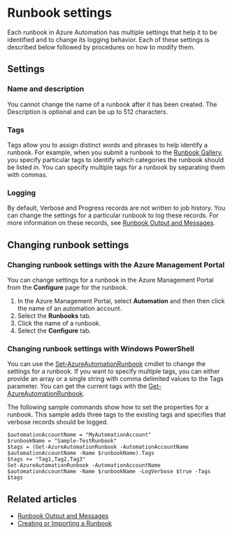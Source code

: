 <properties 
   pageTitle="Runbook settings"
   description="Describes the configuration settings for a runbook in Azure Automation and how to change them using both the Azure Management Portal and Windows PowerShell."
   services="automation"
   documentationCenter=""
   authors="bwren"
   manager="stevenka"
   editor="tysonn" />
<tags
	ms.service="automation"
	ms.date="02/09/2016"
	wacn.date=""/>

# Runbook settings

Each runbook in Azure Automation has multiple settings that help it to be identified and to change its logging behavior. Each of these settings is described below followed by procedures on how to modify them.

## Settings

### Name and description

You cannot change the name of a runbook after it has been created. The Description is optional and can be up to 512 characters.

### Tags

Tags allow you to assign distinct words and phrases to help identify a runbook. For example, when you submit a runbook to the [Runbook Gallery](https://msdn.microsoft.com/zh-cn/library/dn781422.aspx), you specify particular tags to identify which categories the runbook should be listed in. You can specify multiple tags for a runbook by separating them with commas.

### Logging

By default, Verbose and Progress records are not written to job history. You can change the settings for a particular runbook to log these records. For more information on these records, see [Runbook Output and Messages](https://msdn.microsoft.com/zh-cn/library/dn879148.aspx).

## Changing runbook settings

### Changing runbook settings with the Azure Management Portal

You can change settings for a runbook in the Azure Management Portal from the **Configure** page for the runbook.

1. In the Azure Management Portal, select **Automation** and then then click the name of an automation account.
1. Select the **Runbooks** tab.
1. Click the name of a runbook.
1. Select the **Configure** tab.

### Changing runbook settings with Windows PowerShell

You can use the [Set-AzureAutomationRunbook](https://msdn.microsoft.com/zh-cn/library/dn690275.aspx) cmdlet to change the settings for a runbook. If you want to specify multiple tags, you can either provide an array or a single string with comma delimited values to the Tags parameter. You can get the current tags with the [Get-AzureAutomationRunbook](https://msdn.microsoft.com/zh-cn/library/dn690278.aspx).

The following sample commands show how to set the properties for a runbook. This sample adds three tags to the existing tags and specifies that verbose records should be logged.

	$automationAccountName = "MyAutomationAccount"
	$runbookName = "Sample-TestRunbook"
	$tags = (Get-AzureAutomationRunbook -AutomationAccountName $automationAccountName -Name $runbookName).Tags
	$tags += "Tag1,Tag2,Tag3"
	Set-AzureAutomationRunbook -AutomationAccountName $automationAccountName -Name $runbookName -LogVerbose $true -Tags $tags

## Related articles
- [Runbook Output and Messages](/documentation/articles/automation-runbook-output-and-messages/) 
- [Creating or Importing a Runbook](/documentation/articles/automation-creating-importing-runbook/) 